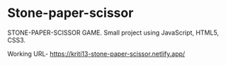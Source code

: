 # Stone-paper-scissor
STONE-PAPER-SCISSOR GAME.
Small project using JavaScript, HTML5, CSS3.

Working URL- https://kriti13-stone-paper-scissor.netlify.app/

